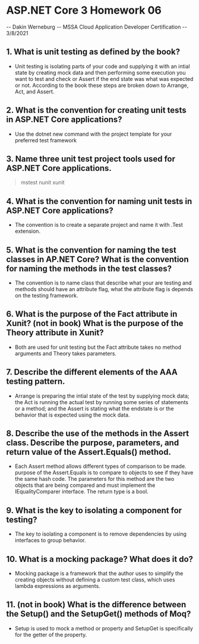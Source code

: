 # ASP.NET Core 3 Homework 06

-- Dakin Werneburg
-- MSSA Cloud Application Developer Certification
-- 3/8/2021

## 1. What is unit testing as defined by the book?
- Unit testing is isolating parts of your code and supplying it with an intial state by creating mock data and then performing some execution you want to test and check or Assert if the end state was what was expected or not.  According to the book these steps are broken down to Arrange, Act, and Assert.

## 2. What is the convention for creating unit tests in ASP.NET Core applications?
- Use the dotnet new command with the project template for your preferred test framework 
 

## 3. Name three unit test project tools used for ASP.NET Core applications.
> mstest
> nunit
> xunit

## 4. What is the convention for naming unit tests in ASP.NET Core applications?
- The convention is to create a separate project and name it with .Test extension.   

## 5. What is the convention for naming the test classes in AP.NET Core? What is the convention for naming the methods in the test classes?
- The convention is to name class that describe what your are testing and methods should have an attribute flag, what the attribute flag is depends on the testing framework.

## 6. What is the purpose of the Fact attribute in Xunit? (not in book) What is the purpose of the Theory attribute in Xunit?
- Both are used for unit testing but the Fact attribute takes no method arguments and Theory takes parameters.

## 7. Describe the different elements of the AAA testing pattern.
- Arrange is preparing the intial state of the test by supplying mock data; the Act is running the actual test by running some series of statements or a method; and the Assert is stating what the endstate is or the behavior that is expected using the mock data.

## 8. Describe the use of the methods in the Assert class. Describe the purpose, parameters, and return value of the Assert.Equals() method.
- Each Assert method allows different types of comparison to be made.  purpose of the Assert.Equals is to compare to objects to see if they have the same hash code.  The parameters for this method are the two objects that are being compared and must implement the IEqualityComparer<T> interface.  The return type is a bool.

## 9. What is the key to isolating a component for testing?
- The key to isolating a component is to remove dependencies by using interfaces to group behavior.

## 10. What is a mocking package? What does it do?
- Mocking package is a framework that the author uses to simplify the creating objects without defining a custom test class, which uses lambda expressions as arguments.

##  11. (not in book) What is the difference between the Setup() and the SetupGet() methods of Moq?
- Setup is used to mock a method or property and SetupGet is specifically for the getter of the property.
